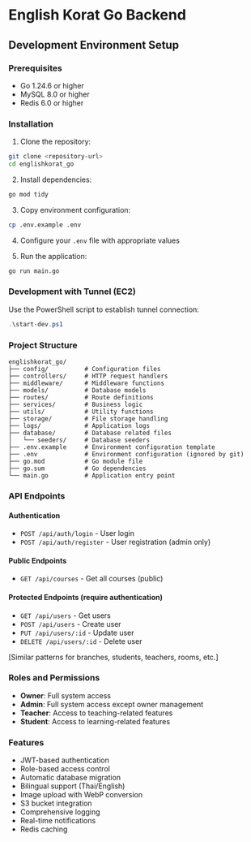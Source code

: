 # English Korat Go Backend

## Development Environment Setup

### Prerequisites
- Go 1.24.6 or higher
- MySQL 8.0 or higher
- Redis 6.0 or higher

### Installation

1. Clone the repository:
```bash
git clone <repository-url>
cd englishkorat_go
```

2. Install dependencies:
```bash
go mod tidy
```

3. Copy environment configuration:
```bash
cp .env.example .env
```

4. Configure your `.env` file with appropriate values

5. Run the application:
```bash
go run main.go
```

### Development with Tunnel (EC2)

Use the PowerShell script to establish tunnel connection:
```powershell
.\start-dev.ps1
```

### Project Structure

```
englishkorat_go/
├── config/          # Configuration files
├── controllers/     # HTTP request handlers
├── middleware/      # Middleware functions
├── models/          # Database models
├── routes/          # Route definitions
├── services/        # Business logic
├── utils/           # Utility functions
├── storage/         # File storage handling
├── logs/            # Application logs
├── database/        # Database related files
│   └── seeders/     # Database seeders
├── .env.example     # Environment configuration template
├── .env             # Environment configuration (ignored by git)
├── go.mod           # Go module file
├── go.sum           # Go dependencies
└── main.go          # Application entry point
```

### API Endpoints

#### Authentication
- `POST /api/auth/login` - User login
- `POST /api/auth/register` - User registration (admin only)

#### Public Endpoints
- `GET /api/courses` - Get all courses (public)

#### Protected Endpoints (require authentication)
- `GET /api/users` - Get users
- `POST /api/users` - Create user
- `PUT /api/users/:id` - Update user
- `DELETE /api/users/:id` - Delete user

[Similar patterns for branches, students, teachers, rooms, etc.]

### Roles and Permissions

- **Owner**: Full system access
- **Admin**: Full system access except owner management
- **Teacher**: Access to teaching-related features
- **Student**: Access to learning-related features

### Features

- JWT-based authentication
- Role-based access control
- Automatic database migration
- Bilingual support (Thai/English)
- Image upload with WebP conversion
- S3 bucket integration
- Comprehensive logging
- Real-time notifications
- Redis caching